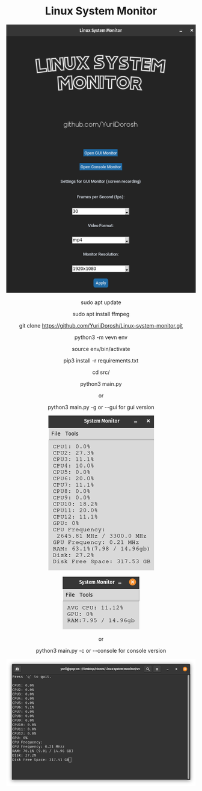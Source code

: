 <div align="center">

# Linux System Monitor #

![picture alt](src/images/readme/main_page.png)

sudo apt update

sudo apt install ffmpeg

git clone https://github.com/YuriiDorosh/Linux-system-monitor.git

python3 -m vevn env

source env/bin/activate

pip3 install -r requirements.txt

cd src/

python3 main.py

or 

python3 main.py -g or --gui for gui version

![picture alt](src/images/readme/gui_full.png)

![picture alt](src/images/readme/gui_min.png)



or 

python3 main.py -c or --console for console version

![picture alt](src/images/readme/console.png)